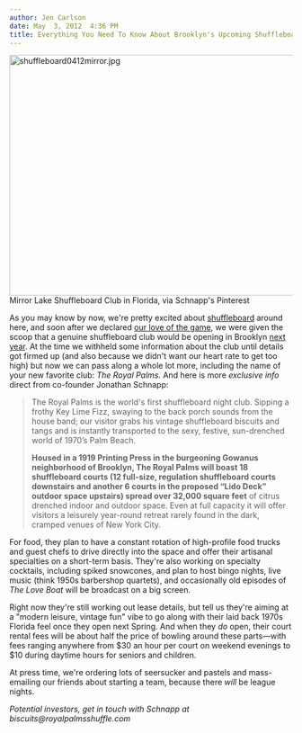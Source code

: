```yaml
---
author: Jen Carlson
date: May  3, 2012  4:36 PM
title: Everything You Need To Know About Brooklyn's Upcoming Shuffleboard Club, Royal Palms
---
```


<p><span class="mt-enclosure mt-enclosure-image" style="display: inline;"> <img alt="shuffleboard0412mirror.jpg" src="https://web.archive.org/web/20120531070910im_/http://gothamist.com/attachments/arts_jen/shuffleboard0412mirror.jpg" width="640" height="428" class="image-none"> </span><br>
<span class="photo_caption">Mirror Lake Shuffleboard Club in Florida, via Schnapp&apos;s Pinterest</span></p>

<p>As you may know by now, we&apos;re pretty excited about <a href="https://web.archive.org/web/20120531070910/http://gothamist.com/tags/shuffleboard">shuffleboard</a> around here, and soon after we declared <a href="https://web.archive.org/web/20120531070910/http://gothamist.com/2012/04/24/why_arent_there_any_real_shuffleboa.php">our love of the game</a>, we were given the scoop that a genuine shuffleboard club would be opening in Brooklyn <a href="https://web.archive.org/web/20120531070910/http://gothamist.com/2012/04/25/shuffleboard.php">next year</a>. At the time we withheld some information about the club until details got firmed up (and also because we didn&apos;t want our heart rate to get too high) but now we can pass along a whole lot more, including the name of your new favorite club: <em>The Royal Palms.</em> And here is more <em>exclusive info</em> direct from co-founder Jonathan Schnapp:</p>

<blockquote>The Royal Palms is the world&apos;s first shuffleboard night club. Sipping a frothy Key Lime Fizz, swaying to the back porch sounds from the house band; our visitor grabs his vintage shuffleboard biscuits and tangs and is instantly transported to the sexy, festive, sun-drenched world of 1970&#x2019;s Palm Beach.
 
<strong>Housed in a 1919 Printing Press in the burgeoning Gowanus neighborhood of Brooklyn, The Royal Palms will boast 18 shuffleboard courts (12 full-size, regulation shuffleboard courts downstairs and another 6 courts in the proposed &#x201C;Lido Deck&#x201D; outdoor space upstairs) spread over 32,000 square feet</strong> of citrus drenched indoor and outdoor space. Even at full capacity it will offer visitors a leisurely year-round retreat rarely found in the dark, cramped venues of New York City.</blockquote> 
 
For food, they plan to have a constant rotation of high-profile food trucks and guest chefs to drive directly into the space and offer their artisanal specialties on a short-term basis. They&apos;re also working on specialty cocktails, including spiked snowcones, and plan to host bingo nights, live music (think 1950s barbershop quartets), and occasionally old episodes of <em>The Love Boat</em> will be broadcast on a big screen.
<p></p><p>
Right now they&apos;re still working out lease details, but tell us they&apos;re aiming at a &quot;modern leisure, vintage fun&quot; vibe to go along with their laid back 1970s Florida feel once they open next Spring. And when they <em>do</em> open, their court rental fees will be about half the price of bowling around these parts&#x2014;with fees ranging anywhere from $30 an hour per court on weekend evenings to $10 during daytime hours for seniors and children.
</p><p>
At press time, we&apos;re ordering lots of seersucker and pastels and mass-emailing our friends about starting a team, because there <em>will</em> be league nights.
</p><p>
<em>Potential investors, get in touch with Schnapp at biscuits@royalpalmsshuffle.com</em></p>